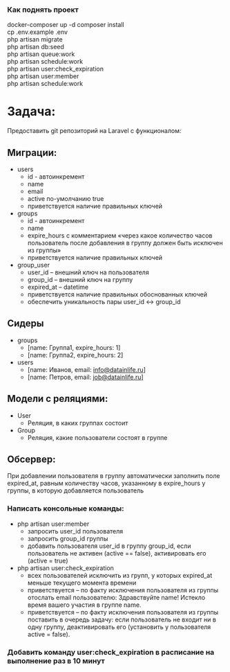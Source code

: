### Как поднять проект  
docker-composer up -d
composer install  
cp .env.example .env  
php artisan migrate  
php artisan db:seed  
php artisan queue:work  
php artisan schedule:work  
php artisan user:check_expiration  
php artisan user:member  
php artisan schedule:work  
# Задача:  
Предоставить git репозиторий на Laravel с функционалом:  
## Миграции:  
 - users  
    - id - автоинкремент  
    - name  
    - email  
    - active по-умолчанию true  
    - приветствуется наличие правильных ключей  
- groups  
    - id - автоинкремент  
    - name  
    - expire_hours с комментарием «через какое количество часов пользователь после добавления в группу должен быть исключен из группы»  
    - приветствуется наличие правильных ключей  
- group_user  
    - user_id – внешний ключ на пользователя  
    - group_id – внешний ключ на группу  
    - expired_at – datetime  
    - приветствуется наличие правильных обоснованных ключей  
    - обеспечить уникальность пары user_id <-> group_id  
## Сидеры  
- groups  
    - [name: Группа1, expire_hours: 1]  
    - [name: Группа2, expire_hours: 2]  
- users  
    - [name: Иванов, email: info@datainlife.ru]  
    - [name: Петров, email: job@datainlife.ru]  
## Модели с реляциями:  
- User  
    - Реляция, в каких группах состоит  
- Group  
    - Реляция, какие пользователи состоят в группе  
## Обсервер:  
При добавлении пользователя в группу автоматически заполнить поле expired_at, равным количеству часов, указанному в expire_hours у группы, в которую добавляется пользователь  
### Написать консольные команды:  
- php artisan user:member  
    - запросить user_id пользователя  
    - запросить group_id группы  
    - добавить пользователя user_id в группу group_id, если пользователь не активен (active == false), активировать его (active = true)  
- php artisan user:check_expiration  
    - всех пользователей исключить из групп, у которых expired_at меньше текущего момента времени  
    - приветствуется – по факту исключения пользователя из группы отослать email пользователю: Здравствуйте name! Истекло время вашего участия в группе name.  
    - приветствуется – по факту исключения пользователя из группы поставить в очередь задачу: если пользователь не входит ни в одну группу, деактивировать его (установить у пользователя active = false).  
### Добавить команду user:check_expiration в расписание на выполнение раз в 10 минут  

